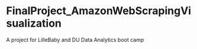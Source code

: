 # FinalProject_AmazonWebScrapingVisualization
A project for LilleBaby and DU Data Analytics boot camp
